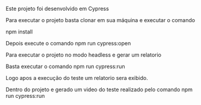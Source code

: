 Este projeto foi desenvolvido em Cypress 

Para executar o projeto basta clonar em sua máquina e executar o comando 

npm install

Depois execute o comando
npm run cypress:open 

Para executar o projeto no modo headless e gerar um relatorio 

Basta executar o comando 
npm run cypress:run 

Logo apos a execução do teste um relatorio sera exibido. 

Dentro do projeto e gerado um video do teste realizado pelo comando npm run cypress:run 
